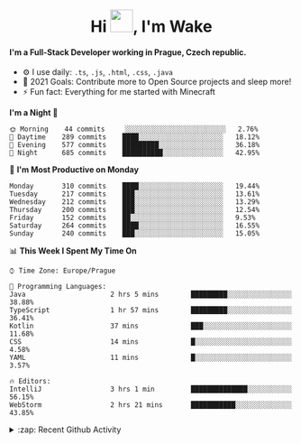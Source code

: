 <h1 align="center">Hi <img src="https://raw.githubusercontent.com/MrWakeCZ/MrWakeCZ/master/Hi.gif" width="40px" />, I'm Wake</h1>

#### I'm a Full-Stack Developer working in Prague, Czech republic.
- ⚙️ I use daily: `.ts`, `.js`, `.html`, `.css`, `.java`
- 🥅 2021 Goals: Contribute more to Open Source projects and sleep more!
- ⚡ Fun fact: Everything for me started with Minecraft

<!--START_SECTION:waka-->
**I'm a Night 🦉** 

```text
🌞 Morning    44 commits     ░░░░░░░░░░░░░░░░░░░░░░░░░   2.76% 
🌆 Daytime    289 commits    ████░░░░░░░░░░░░░░░░░░░░░   18.12% 
🌃 Evening    577 commits    █████████░░░░░░░░░░░░░░░░   36.18% 
🌙 Night      685 commits    ██████████░░░░░░░░░░░░░░░   42.95%

```
📅 **I'm Most Productive on Monday** 

```text
Monday       310 commits    ████░░░░░░░░░░░░░░░░░░░░░   19.44% 
Tuesday      217 commits    ███░░░░░░░░░░░░░░░░░░░░░░   13.61% 
Wednesday    212 commits    ███░░░░░░░░░░░░░░░░░░░░░░   13.29% 
Thursday     200 commits    ███░░░░░░░░░░░░░░░░░░░░░░   12.54% 
Friday       152 commits    ██░░░░░░░░░░░░░░░░░░░░░░░   9.53% 
Saturday     264 commits    ████░░░░░░░░░░░░░░░░░░░░░   16.55% 
Sunday       240 commits    ███░░░░░░░░░░░░░░░░░░░░░░   15.05%

```


📊 **This Week I Spent My Time On** 

```text
⌚︎ Time Zone: Europe/Prague

💬 Programming Languages: 
Java                     2 hrs 5 mins        █████████░░░░░░░░░░░░░░░░   38.88% 
TypeScript               1 hr 57 mins        █████████░░░░░░░░░░░░░░░░   36.41% 
Kotlin                   37 mins             ███░░░░░░░░░░░░░░░░░░░░░░   11.68% 
CSS                      14 mins             █░░░░░░░░░░░░░░░░░░░░░░░░   4.58% 
YAML                     11 mins             █░░░░░░░░░░░░░░░░░░░░░░░░   3.57%

🔥 Editors: 
IntelliJ                 3 hrs 1 min         ██████████████░░░░░░░░░░░   56.15% 
WebStorm                 2 hrs 21 mins       ███████████░░░░░░░░░░░░░░   43.85%

```


<!--END_SECTION:waka-->

<details>
  <summary>:zap: Recent Github Activity</summary>

<!--START_SECTION:activity-->
1. ❌ Closed PR [#15](https://github.com/craftmania-cz/craftmanager/pull/15) in [craftmania-cz/craftmanager](https://github.com/craftmania-cz/craftmanager)
2. 🎉 Merged PR [#11](https://github.com/craftmania-cz/craftapi/pull/11) in [craftmania-cz/craftapi](https://github.com/craftmania-cz/craftapi)
3. 🎉 Merged PR [#89](https://github.com/waked-cz/corgi/pull/89) in [waked-cz/corgi](https://github.com/waked-cz/corgi)
4. 🎉 Merged PR [#2](https://github.com/craftmania-cz/craftcore/pull/2) in [craftmania-cz/craftcore](https://github.com/craftmania-cz/craftcore)
5. 🎉 Merged PR [#7](https://github.com/craftmania-cz/craftlobby/pull/7) in [craftmania-cz/craftlobby](https://github.com/craftmania-cz/craftlobby)
<!--END_SECTION:activity-->

</details>
